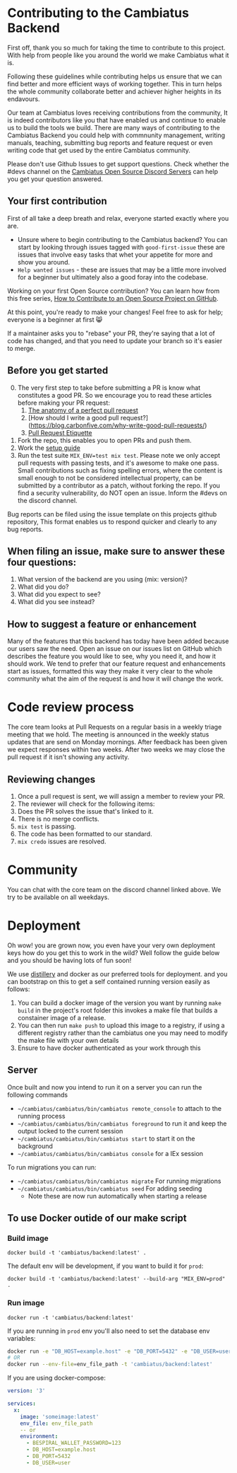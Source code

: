 # Contributing to the Cambiatus Backend

First off, thank you so much for taking the time to contribute to this project. With help from people like
you around the world we make Cambiatus what it is.

Following these guidelines while contributing helps us ensure that we can find better and more efficient ways of working together. This in turn helps the whole community collaborate better and achiever higher heights in its endavours.

Our team at Cambiatus loves receiving contributions from the community, It is indeed contributors like you that have enabled us and continue to enable us to build the tools we build. There are many ways of contributing to the Cambiatus Backend you could help with commnunity management, writing manuals, teaching, submitting bug reports and feature request or even writing code that get used by the entire Cambiatus community.

Please don't use Github Issues to get support questions. Check whether the #devs channel on the [Cambiatus Open Source Discord Servers](https://discord.gg/3X58Qvx) can help you get your question answered.


## Your first contribution
First of all take a deep breath and relax, everyone started exactly where you are.

- Unsure where to begin contributing to the Cambiatus backend? You can start by looking through issues tagged with `good-first-issue` these are issues that involve easy tasks that whet your appetite for more and show you around.
- `Help wanted issues` - these are issues that may be a little more involved for a beginner but ultimately also a good foray into the codebase.

Working on your first Open Source contribution? You can learn how from this free series, [How to Contribute to an Open Source Project on GitHub](https://egghead.io/series/how-to-contribute-to-an-open-source-project-on-github).

At this point, you're ready to make your changes! Feel free to ask for help; everyone is a beginner at first 😸

If a maintainer asks you to "rebase" your PR, they're saying that a lot of code has changed, and that you need to update your branch so it's easier to merge.

## Before you get started
0.  The very first step to take before submitting a PR is know what constitutes a good PR. So we encourage you to read these articles before making your PR request:
    1. [The anatomy of a perfect pull request](https://medium.com/@hugooodias/the-anatomy-of-a-perfect-pull-request-567382bb6067#:~:text=A%20good%20pull%20request%20will,and%20consequently%20the%20product%20development.)
    2. [How should I write a good pull request?] (https://blog.carbonfive.com/why-write-good-pull-requests/)
    3. [Pull Request Etiquette](https://gist.github.com/mikepea/863f63d6e37281e329f8)
1. Fork the repo, this enables you to open PRs and push them.
2. Work the [setup guide](/.github/setup.md)
3. Run the test suite `MIX_ENV=test mix test`. Please note we only accept pull requests with passing tests, and it's awesome to make one pass. Small contributions such as fixing spelling errors, where the content is small enough to not be considered intellectual property, can be submitted by a contributor as a patch, without forking the repo. If you find a security vulnerability, do NOT open an issue. Inform the #devs on the discord channel.

Bug reports can be filed using the issue template on this projects github repository, This format enables us to respond quicker and clearly to any bug reports.

## When filing an issue, make sure to answer these four questions:
 1. What version of the backend are you using (mix: version)?
 2. What did you do?
 3. What did you expect to see?
 4. What did you see instead?

## How to suggest a feature or enhancement
Many of the features that this backend has today have been added because our users saw the need. Open an issue on our issues list on GitHub which describes the feature you would like to see, why you need it, and how it should work. We tend to prefer that our feature request and enhancements start as issues, formatted this way they make it very clear to the whole community what the aim of the request is and how it will change the work.

# Code review process

The core team looks at Pull Requests on a regular basis in a weekly triage meeting that we hold. The meeting is announced in the weekly status updates that are send on Monday mornings.
After feedback has been given we expect responses within two weeks. After two weeks we may close the pull request if it isn't showing any activity.

## Reviewing changes
1. Once a pull request is sent, we will assign a member to review your PR.
2. The reviewer will check for the following items:
  1. Does the PR solves the issue that's linked to it.
  2. There is no merge conflicts.
  3. `mix test` is passing.
  3. The code has been formatted to our standard.
  4. `mix credo` issues are resolved.

# Community
You can chat with the core team on the discord channel linked above. We try to be available on all weekdays.

# Deployment
Oh wow! you are grown now, you even have your very own deployment keys how do you get this to work in the wild?
Well follow the guide below and you should be having lots of fun soon!

We use [distillery](https://hexdocs.pm/distillery/home.html) and docker as our preferred tools for deployment.
and you can bootstrap on this to get a self contained running version easily as follows:

1. You can build a docker image of the version you want by running `make build` in the project's root folder this
invokes a make file that builds a constainer image of a release.
2. You can then run `make push` to upload this image to a registry, if using a different registry rather than the cambiatus one you may need to modify the make file with your own details
3. Ensure to have docker authenticated as your work through this


## Server

Once built and now you intend to run it on a server you can run the following commands

  * `~/cambiatus/cambiatus/bin/cambiatus remote_console` to attach to the running process
  * `~/cambiatus/cambiatus/bin/cambiatus foreground` to run it and keep the output locked to the current session
  * `~/cambiatus/cambiatus/bin/cambiatus start` to start it on the background
  * `~/cambiatus/cambiatus/bin/cambiatus console` for a IEx session

To run migrations you can run:

  * `~/cambiatus/cambiatus/bin/cambiatus migrate` For running migrations
  * `~/cambiatus/cambiatus/bin/cambiatus seed` For adding seeding
	* Note these are now run automatically when starting a release

## To use Docker outide of our make script

### Build image
```
docker build -t 'cambiatus/backend:latest' .
```

The default env will be development, if you want to build it for `prod`:

```
docker build -t 'cambiatus/backend:latest' --build-arg "MIX_ENV=prod" .
```

### Run image
`docker run -t 'cambiatus/backend:latest'`

If you are running in `prod` env you'll also need to set the database env variables:

```sh
docker run -e "DB_HOST=example.host" -e "DB_PORT=5432" -e "DB_USER=user" -e "DB_PASSWORD=123" -e "BESPIRAL_WALLET_PASSWORD=kw123" -t 'cambiatus/backend:latest'
# OR
docker run --env-file=env_file_path -t 'cambiatus/backend:latest'
```

If you are using docker-compose:

```yml
version: '3'

services:
  x:
    image: 'someimage:latest'
    env_file: env_file_path
    -- or
    environment:
      - BESPIRAL_WALLET_PASSWORD=123
      - DB_HOST=example.host
      - DB_PORT=5432
      - DB_USER=user
```


